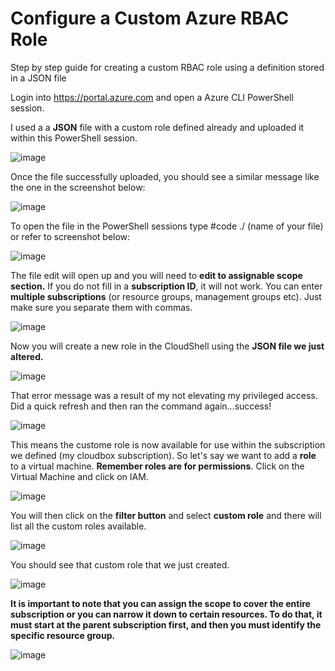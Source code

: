 # Configure a Custom Azure RBAC Role
Step by step guide for creating a custom RBAC role using a definition stored in a JSON file

Login into https://portal.azure.com and open a Azure CLI PowerShell session.

I used a a **JSON** file with a custom role defined already and uploaded it within this PowerShell session. 

![image](https://github.com/apsessoms/AzureCustomRBACRole/assets/99392512/c07edc4f-6223-4891-8bc5-ef25297f053e)

Once the file successfully uploaded, you should see a similar message like the one in the screenshot below:

![image](https://github.com/apsessoms/AzureCustomRBACRole/assets/99392512/e506bbfb-c754-4317-a472-adef625a5a53)

To open the file in the PowerShell sessions type #code ./ (name of your file) or refer to screenshot below:

![image](https://github.com/apsessoms/AzureCustomRBACRole/assets/99392512/b5fa55a6-9bff-42ce-9fa0-5070ddd43611)

The file edit will open up and you will need to **edit to assignable scope section.** If you do not fill in a **subscription ID**, it will not work. You can enter **multiple subscriptions** (or resource groups, management groups etc). Just make sure you separate them with commas.

![image](https://github.com/apsessoms/AzureCustomRBACRole/assets/99392512/9ead8eda-190b-449e-9161-6afb9535bf94)

Now you will create a new role in the CloudShell using the **JSON file we just altered.** 

![image](https://github.com/apsessoms/AzureCustomRBACRole/assets/99392512/87db142f-c5a5-42a0-9348-315e32f04ece)

That error message was a result of my not elevating my privileged access. Did a quick refresh and then ran the command again...success!

![image](https://github.com/apsessoms/AzureCustomRBACRole/assets/99392512/71c45228-c98d-4e10-bed7-c8f16c42e3d8)

This means the custome role is now available for use within the subscription we defined (my cloudbox subscription). So let's say we want to add a **role** to a virtual machine. **Remember roles are for permissions**. Click on the Virtual Machine and click on IAM. 

![image](https://github.com/apsessoms/AzureCustomRBACRole/assets/99392512/bec6de7e-5402-4e82-8c2c-552149404f97)

You will then click on the **filter button** and select **custom role** and there will list all the custom roles available.

![image](https://github.com/apsessoms/AzureCustomRBACRole/assets/99392512/fefc8269-8c5f-4928-83de-c3b5c17ae120)

You should see that custom role that we just created. 

![image](https://github.com/apsessoms/AzureCustomRBACRole/assets/99392512/bae96f6e-b62a-4acc-9773-f46aa1e0ec8a)

**It is important to note that you can assign the scope to cover the entire subscription or you can narrow it down to certain resources. To do that, it must start at the parent subscription first, and then you must identify the specific resource group.** 

![image](https://github.com/apsessoms/AzureCustomRBACRole/assets/99392512/4e7a50e9-f655-4d1b-97f9-6f61b685fc47)